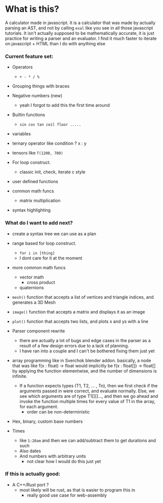# What is this?
A calculator made in javascript. 
It is a calculator that was made by actually parsing an AST, and not by calling `eval` like you see in all those javascript tutorials.
It isn't actually supposed to be mathematically accurate, it is just practice for writing a parser and an evaluator.
I find it much faster to iterate on javascript + HTML than I do with anything else

### Current feature set:
- Operators
    - `+ - * / %`
- Grouping things with braces
- Negative numbers (new)
    - yeah I forgot to add this the first time around
- Builtin functions
    - `sin cos tan ceil floor .....`
- variables
- ternary operator like condition ? x : y
- tensors like `T(1200, 700)`
- For loop construct.
    - classic init, check, iterate c style
- user defined functions
- common math funcs
    - matrix multiplication

- syntax highlighting

### What do I want to add next?

- create a syntax tree we can use as a plan

- range based for loop construct.
    - `for i in [thing]`
    - I dont care for it at the moment

- more common math funcs
    - vector math
        - cross product
    - quaternions

- `mesh()` function that accepts a list of vertices and triangle indices, and generates a 3D Mesh
- `image()` function that accepts a matrix and displays it as an image
- `plot()` function that accepts two lists, and plots x and ys with a line

- Parser component rewrite
    - there are actually a lot of bugs and edge cases in the parser as a result of a few design errors due to a lack of planning.
    - I have ran into a couple and I can't be bothered fixing them just yet

- array programming like in Sverchok blender addon. basically, a node that was like f(x : float) -> float would implicitly be f(x : float[]) -> float[] by applying the function elementwise, and the number of dimensions is infinite.
    - If a function expects types (T1, T2, ... , Tn), then we first check if the arguments passed in were correct, and evaluate normally.
    Else, we see which arguments are of type T1[][]..., and then we go ahead and invoke the function multiple times for every value of T1 in the array, for each argument.
        - order can be non-deterministic

- Hex, binary, custom base numbers

- Times
    - like `1:20am` and then we can add/subtract them to get durations and such
    - Also dates
    - And numbers with arbitrary units
        - not clear how I would do this just yet

### If this is actually good:

- A C++/Rust port ?
    - most likely will be rust, as that is easier to program this in
        - really good use case for web-assembly